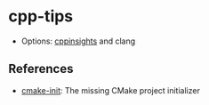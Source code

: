 # cpp-tips

* Options: [cppinsights](https://cppinsights.io/) and clang


## References
* [cmake-init](https://github.com/friendlyanon/cmake-init.git): The missing CMake project initializer

